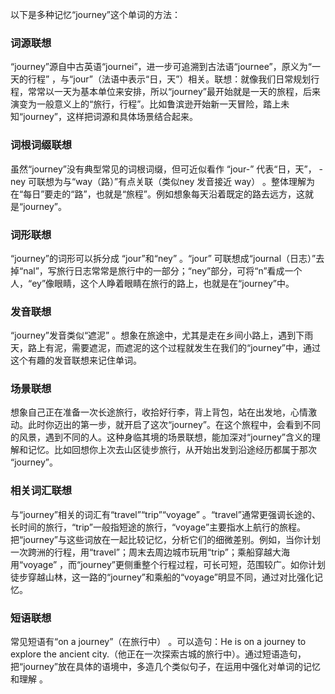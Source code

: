以下是多种记忆“journey”这个单词的方法：

### 词源联想
“journey”源自中古英语“journei”，进一步可追溯到古法语“journee”，原义为“一天的行程” ，与“jour”（法语中表示“日，天”）相关。联想：就像我们日常规划行程，常常以一天为基本单位来安排，所以“journey”最开始就是一天的旅程，后来演变为一般意义上的“旅行，行程”。比如鲁滨逊开始新一天冒险，踏上未知“journey”，这样把词源和具体场景结合起来。 

### 词根词缀联想
虽然“journey”没有典型常见的词根词缀，但可近似看作 “jour-” 代表“日，天”， -ney 可联想为与“way（路）”有点关联（类似ney 发音接近 way） 。整体理解为在“每日”要走的“路”，也就是“旅程”。例如想象每天沿着既定的路去远方，这就是“journey”。

### 词形联想
“journey”的词形可以拆分成 “jour”和“ney” 。“jour” 可联想成“journal（日志）”去掉“nal”，写旅行日志常常是旅行中的一部分；“ney”部分，可将“n”看成一个人，“ey”像眼睛，这个人睁着眼睛在旅行的路上，也就是在“journey”中。 

### 发音联想
“journey”发音类似“遮泥” 。想象在旅途中，尤其是走在乡间小路上，遇到下雨天，路上有泥，需要遮泥，而遮泥的这个过程就发生在我们的“journey”中，通过这个有趣的发音联想来记住单词。 

### 场景联想
想象自己正在准备一次长途旅行，收拾好行李，背上背包，站在出发地，心情激动。此时你迈出的第一步，就开启了这次“journey”。在这个旅程中，会看到不同的风景，遇到不同的人。这种身临其境的场景联想，能加深对“journey”含义的理解和记忆。比如回想你上次去山区徒步旅行，从开始出发到沿途经历都属于那次 “journey”。 

### 相关词汇联想
与“journey”相关的词汇有“travel”“trip”“voyage” 。“travel”通常更强调长途的、长时间的旅行，“trip”一般指短途的旅行，“voyage”主要指水上航行的旅程。把“journey”与这些词放在一起比较记忆，分析它们的细微差别。例如，当你计划一次跨洲的行程，用“travel”；周末去周边城市玩用“trip”；乘船穿越大海用“voyage” ，而“journey”更侧重整个行程过程，可长可短，范围较广。如你计划徒步穿越山林，这一路的“journey”和乘船的“voyage”明显不同，通过对比强化记忆。 

### 短语联想
常见短语有“on a journey”（在旅行中） 。可以造句：He is on a journey to explore the ancient city.（他正在一次探索古城的旅行中）。通过短语造句，把“journey”放在具体的语境中，多造几个类似句子，在运用中强化对单词的记忆和理解 。 